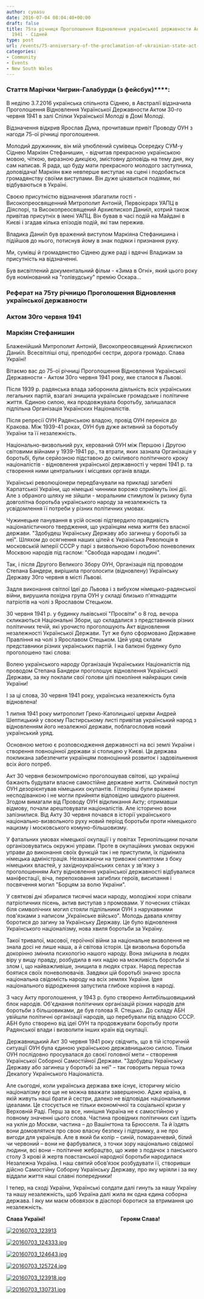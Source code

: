 ```yaml
---
author: cyoasu
date: 2016-07-04 08:04:40+00:00
draft: false
title: 75та річниця Проголошення Відновлення української державности Актом 30го червня
  1941 - Сідней
type: post
url: /events/75-anniversary-of-the-proclamation-of-ukrainian-state-act-of-30-june-1941/
categories:
- Community
- Events
- New South Wales
---
```


### **Стаття Марічки Чигрин-Галабурди (з фейсбук)****:**


В неділю 3.7.2016 українська спільнота Сіднею, в Австралії відзначила Проголошення Відновлення Української Державности Актом 30-го червня 1941 в залі Спілки Української Молоді в Домі Молоді.

Відзначення відкрив Ярослав Дума, прочитавши привіт Проводу ОУН з нагоди 75-ої річниці проголошення.

Молодий дружинник, він мій улюблений сумівець Осередку СУМ-у Сіднею Маркіян Стефанишин, - відчитав прекрасною українською мовою, чіткою, виразною дикцією, змістовну доповідь на тему дня, яку сам написав. Я рада, що буду мати прекрасного молодого заступника, доповідача! Маркіян вже невперше виступає на сцені і подобається громадянству своїми виступами. Він дуже цікавиться подіями, які відбуваються в Україні.

Своєю присутністю відзначення збагатили гості - Високопреосвященний Митрополит Антоній, Первоієрарх УАПЦ в Діяспорі, та Високопреосвящений Архиєпископ Даниїл, котрий також привітав присутніх в імені УАПЦ. Він бував в часі подій на Майдані в Києві і згадав кілька епізодів подій, які там пережив.

Владика Даниїл був вражений виступом Маркіяна Стефанишина і підійшов до нього, потиснув йому в знак подяки і признання руку.

Ми, сумівці й громадянство Сіднею дуже раді і вдячні Владикам за присутність на відзначенні.

Був висвітлений документальний фільм - «Зима в Огні», який цього року був номінований на "голівудську" премію Оскара...


### **Реферат на 75ту річницю Проголошення Відновлення української державности**




### **Актом 30го червня 1941**




### **Маркіян Стефанишин**


Блаженійший Митрополит Антоній,
Високопреосвящений Архиєпископ Даниїл.
Всесвітліші отці, преподобні сестри, дорога громадо. Слава Україні!

Вітаємо вас до 75-ої річниці Проголошення Відновлення Української Державности - Aктом 30го червня 1941 року, яке сталося в Львові.

Після 1939 р. радянська влада заборонила діяльність всіх українських легальних партій, взагалі знищила українське громадське і політичне життя. Єдиною силою, яка продовжувала боротьбу, залишалася підпільна Організація Українских Націоналістів.

Після репресії ОУН Радянською владою, провід ОУН переніся до Кракова. Між 1939-41 роках, ОУН був дуже активний за боротьбу України та її незалежність.

Національно-визвольний рух, керований ОУН між Першою і Другою світовими війнами у 1939-1941 рр., та втрати, яких зазнала Організація у боротьбі, були серйозною підставою до сміливого політичного кроку націоналістів - відновлення української державності у червні 1941 р. та створення ними центральних і місцевих органів влади.

Українські революціонери передбачували на прикладі загибелі Карпатської України, що німецькі чинники ворожо сприймуть їхні дії. Але з обраного шляху не зійшли - моральним стимулом їх ризику була довголітна боротьба українського народу за незалежність та усвідомлення її потреби у різних політичних умовах.

Чужинецьке панування в усій основі підтвердило правдивість націоналістичного твердження, що українцям нема життя без власної держави. "Здобудеш Українську Державу або загинеш у боротьбі за неї". Шляхом до осягнення наших цілей є Українська Революція в московській імперії СССР у парі з визвольною боротьбою поневолених Москвою народів під гаслом: "Свобода народам і людині".

Так, і після Другого Великого Збору ОУН, Організація під проводом Степана Бандери, вирішила проголосити (відновлену) Українську Державу 30го червня в місті Львові.

Задля виконання світлої Ідеї до Львова і з вибухом німецько-радянської війни, вирушила похідна група ОУН у складі близько п'ятнадцяти патріотів на чолі з Ярославом Стецьком.

30 червня 1941 р. у будинку львівської "Просвіти" о 8 год. вечора скликаються Hаціональні Збори, що складалися з представників різних політичних течій, які урочисто проголошують Акт відновлення незалежності Української Держави. Тут же було сформовано Державне Правління на чолі з Ярославом Стецьком. Цей уряд склали представники різних українських партій.
I на балконі буденку було проголошено такі слова:

Волею українського народу Організація Українських Націоналістів під проводом Степана Бандери проголошує відновлення Української Держави, за яку поклали свої голови цілі покоління найкращих синів України!

І за ці слова, 30 червня 1941 року, українська незалежність була відновлена!

1 липня 1941 року митрополит Греко-Католицької церкви Андрей Шептицький у своєму Пастирському листі привітав український народ з відновленням його незалежної держави, поблагословив новий український уряд.

Основною метою є розповсюдження державності на всі землі України і створення повноцінної держави зі столицею у Києві. Ця держава покликана забезпечити українцям повноцінний розвиток і задовільнення всіх його потреб.

Акт 30 червня безкомпромісно проголошував світові, що українці бажають будувати власне самостійне державне життя.
Сміливий поступ ОУН дезорієнтував німецьких окупантів. Гітлерівці були вражені несподіванкою і не могли прийняти відповідно швидкого рішення. Згодом вимагали від Проводу ОУН відкликання Акту; отримавши відмову, почали арештовувати націоналістів.
Але історично вони запізнилися. Від Акту 30 червня почався в історії українського національно-визвольного руху новий період боротьби проти німецького нацизму і московського комуно-більшовизму.

У фатальних умовах німецької окупації і у повітах Тернопільщини почали організовуватись окружні управи.
Проте в окупаційних умовах окружні управи до виконання своїх функцій так і не приступили, їх підмінила німецька адміністрація.
Незважаючи на тривожні симптоми з боку німецьких властей, у західноукраїнських селах у зв'язку з проголошенням Акту відновлення української державності відбувалися маніфестації, віча, перепоховання загиблих героїв, висипання і посвячення могил "Борцям за волю України".

У святкові дні збиралися тисячні маси народу, молодіжні хори співали патріотичних пісень, актив виступав з промовами. У почесних стійках біля символічних могил стояли підпільники ОУН з нарукавними пов'язками з написом „Українське військо". Молодь давала клятву боротися до загину за Українську Державу. Це було відновлення Українського націоналізму, нова хвиля боротьби за Україну.

Такої тривалої, масової, героїчної війни за національне визволення не знала досі не лише наша, а й світова історія. Ця визвольна боротьба докорінно змінила психологію нашого народу. Вона зміцнила в людях віру у вищу правду, розбудила в них надію на можливість боротьби зі злом і, що найважливіше, знищила в людях страх. Народ перестав боятися своїх поневолювачів. Завдяки цій боротьбі значно зросла національна свідомість народу на всіх землях України. Ідея національного відродження запустила глибоке коріння в народі.

З часу Акту проголошення, у 1943 р. було створено Антибільшовицький блок народів. Oб'єднання політичних організацій різних народів для боротьби з більшовиками, де був голова Я. Стецько. До складу АБН увійшли політичні організації народів, що перебували під владою СССР. АБН було створено від ідеї ОУН та продовжувати боротьбу проти Радянської влади і визволити інших країн від окупації.

Державницький Акт 30 червня 1941 року свідчить, що в тій історичній ситуації ОУН була єдиною українською державницькою силою. Тільки ОУН послідовно просувалася до своєї головної мети – створення Української Соборної Самостійної Держави. "Здобудеш Українську Державу або загинеш у боротьбі за неї" – так говорить перша точка Декалогу Українського Націоналіста.

Але сьогодні, коли українська держава вже існує, історичну місію націоналізму все ще не можна вважати завершеною. Адже країна, в якій живуть наші брати й сестри, далеко не відповідає національними ідеалами. Це стосується не тільки економічної та соціальної кризи у Верховній Раді. Перш за все, нинішня Україна не є самостійною у повному значенні цього слова. Частина провідних політичних сил їздить на уклін до Москви, частина – до Вашінгтона та Брюсселя. Та й їздять вони домовлятися про свою власну безпеку і підтримку, а не про вигоди для українців. Але в який би колір – синій, помаранчевий, білий чи червоний – вони не фарбувалися, з точки зору національно свідомої людини, всі вони – політичне жебрацтво, що живе з подачок з панського столу
З крові й жертв повстанської народної боротьби народилася Незалежна Україна.
І наш святий обов’язок розбудувати її, створивши дійсно Самостійну Соборну Українську Державу, про яку мріяли і за яку віддали життя наші славні попередники!

І тепер, на сході України, Українськi солдати далі гинуть за нашу Україну та нашу незалежність, щоб Україна далі жила як одна єдина соборна держава. І яку ми маєм обовязок в діаспорі боротися за втримання цю незалежність.

**Слава Україні!                                                            Героям Слава!**


[![20160703_123913](http://www.ozeukes.com/wp-content/uploads/2016/07/20160703_123913.jpg)
](http://www.ozeukes.com/wp-content/uploads/2016/07/20160703_123913.jpg)




[![20160703_124333.jpg](http://www.ozeukes.com/wp-content/uploads/2016/07/20160703_124333.jpg)
](http://www.ozeukes.com/wp-content/uploads/2016/07/20160703_124333.jpg)




[![20160703_124643.jpg](http://www.ozeukes.com/wp-content/uploads/2016/07/20160703_124643.jpg)
](http://www.ozeukes.com/wp-content/uploads/2016/07/20160703_124643.jpg)




[![20160703_125724.jpg](http://www.ozeukes.com/wp-content/uploads/2016/07/20160703_125724.jpg)
](http://www.ozeukes.com/wp-content/uploads/2016/07/20160703_125724.jpg)




[![20160703_123918.jpg](http://www.ozeukes.com/wp-content/uploads/2016/07/20160703_123918.jpg)
](http://www.ozeukes.com/wp-content/uploads/2016/07/20160703_123918.jpg)




[![20160703_130731.jpg](http://www.ozeukes.com/wp-content/uploads/2016/07/20160703_130731.jpg)
](http://www.ozeukes.com/wp-content/uploads/2016/07/20160703_130731.jpg)
